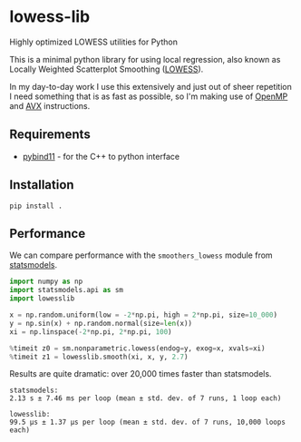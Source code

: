 # lowess-lib
Highly optimized LOWESS utilities for Python

This is a minimal python library for using local regression, also known as 
Locally Weighted Scatterplot Smoothing ([LOWESS](https://en.wikipedia.org/wiki/Local_regression)).

In my day-to-day work I use this extensively and just out of sheer repetition I 
need something that is as fast as possible, so I'm making use of [OpenMP](www.openmp.org) 
and [AVX](https://en.wikipedia.org/wiki/AVX-512) instructions. 

## Requirements

* [pybind11](https://github.com/pybind/pybind11) - for the C++ to python interface

## Installation

```
pip install .
```

## Performance

We can compare performance with the `smoothers_lowess` module from 
[statsmodels](https://www.statsmodels.org/dev/generated/statsmodels.nonparametric.smoothers_lowess.lowess.html#).

```python
import numpy as np
import statsmodels.api as sm
import lowesslib

x = np.random.uniform(low = -2*np.pi, high = 2*np.pi, size=10_000)
y = np.sin(x) + np.random.normal(size=len(x))
xi = np.linspace(-2*np.pi, 2*np.pi, 100)

%timeit z0 = sm.nonparametric.lowess(endog=y, exog=x, xvals=xi)
%timeit z1 = lowesslib.smooth(xi, x, y, 2.7)
```

Results are quite dramatic: over 20,000 times faster than statsmodels.

```
statsmodels:
2.13 s ± 7.46 ms per loop (mean ± std. dev. of 7 runs, 1 loop each)

lowesslib:
99.5 µs ± 1.37 µs per loop (mean ± std. dev. of 7 runs, 10,000 loops each)
```

